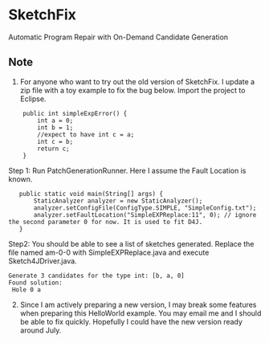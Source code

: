 # SketchFix
Automatic Program Repair with On-Demand Candidate Generation

## Note
1. For anyone who want to try out the old version of SketchFix. I update a zip file with a toy example to fix the bug below. Import the project to Eclipse. 

```
	public int simpleExpError() {
		int a = 0; 
		int b = 1;
		//expect to have int c = a;
		int c = b;
		return c;
	}
```
 Step 1: Run PatchGenerationRunner. Here I assume the Fault Location is known.  
 ```
 	public static void main(String[] args) {
		StaticAnalyzer analyzer = new StaticAnalyzer();
		analyzer.setConfigFile(ConfigType.SIMPLE, "SimpleConfig.txt");
		analyzer.setFaultLocation("SimpleEXPReplace:11", 0); // ignore the second parameter 0 for now. It is used to fit D4J.
	}
 ```

Step2: You should be able to see a list of sketches generated. Replace the file named am-0-0 with SimpleEXPReplace.java and execute Sketch4JDriver.java. 
```
Generate 3 candidates for the type int: [b, a, 0]
Found solution:
 Hole 0	a
```

2. Since I am actively preparing a new version, I may break some features when preparing this HelloWorld example. You may email me and I should be able to fix quickly. Hopefully I could have the new version ready around July. 
